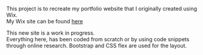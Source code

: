 This project is to recreate my portfolio website that I originally created using Wix.  
My Wix site can be found [here](https://sarahpolachek.wixsite.com/portfolio)

This new site is a work in progress.  
Everything here, has been coded from scratch or by using code snippets through online research.
Bootstrap and CSS flex are used for the layout.